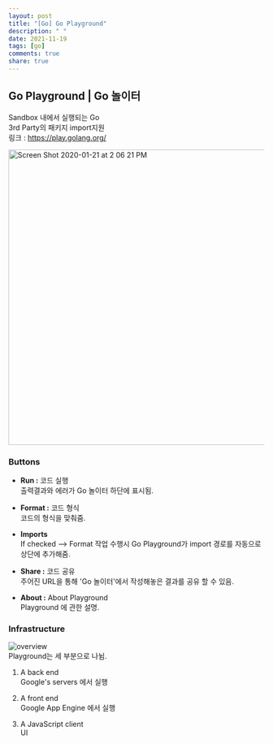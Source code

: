 ```yaml
---
layout: post
title: "[Go] Go Playground"
description: " "
date: 2021-11-19
tags: [go]
comments: true
share: true
---
```


## Go Playground | Go 놀이터
Sandbox 내에서 실행되는 Go  
3rd Party의 패키지 import지원  
링크 : https://play.golang.org/


<img width="582" alt="Screen Shot 2020-01-21 at 2 06 21 PM" src="https://user-images.githubusercontent.com/48475824/72777236-4a538e80-3c58-11ea-87c9-8579d136d4e0.png">

### Buttons
* **Run :** 코드 실행  
출력결과와 에러가 Go 놀이터 하단에 표시됨. 

* **Format :** 코드 형식  
코드의 형식을 맞춰줌.

* **Imports**  
If checked --> Format 작업 수행시 Go Playground가 import 경로를 자동으로 상단에 추가해줌.

* **Share :** 코드 공유  
주어진 URL을 통해 'Go 놀이터'에서 작성해놓은 결과를 공유 할 수 있음. 

* **About :** About Playground  
Playground 에 관한 설명.


### Infrastructure
![overview](https://user-images.githubusercontent.com/48475824/72777538-525ffe00-3c59-11ea-9b32-3b110c7ad264.png)  
Playground는 세 부분으로 나뉨.
1. A back end  
Google's servers 에서 실행

2. A front end  
Google App Engine 에서 실행

3. A JavaScript client  
UI

